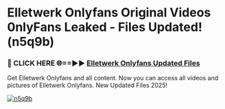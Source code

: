 # Elletwerk Onlyfans Original Videos 0nlyFans Leaked - Files Updated! (n5q9b)

<h3>🔴 CLICK HERE 🌐==►► <a href="https://tinyurl.com/ehrbuxhb" rel="nofollow">Elletwerk Onlyfans Updated Files</a></h3>

Get Elletwerk Onlyfans and all content. Now you can access all videos and pictures of Elletwerk Onlyfans. New Updated Files 2025!

[![n5q9b](https://i.imgur.com/lVYEuWS.gif)](https://tinyurl.com/ehrbuxhb)
